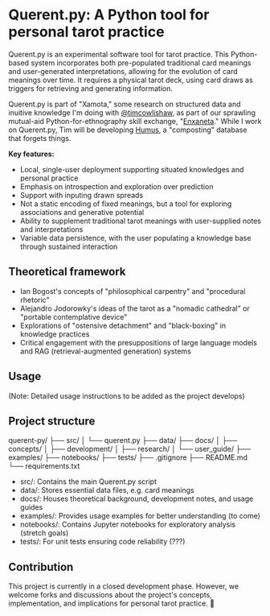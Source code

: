 # Querent.py: A Python tool for personal tarot practice

Querent.py is an experimental software tool for tarot practice. This Python-based system incorporates both pre-populated traditional card meanings and user-generated interpretations, allowing for the evolution of card meanings over time. It requires a physical tarot deck, using card draws as triggers for retrieving and generating information.

Querent.py is part of "Xamota," some research on structured data and inuitive knowledge I'm doing with [@timcowlishaw](https://github.com/timcowlishaw), as part of our sprawling mutual-aid Python-for-ethnography skill exchange, "[Enxaneta](https://github.com/timcowlishaw/enxaneta)." While I work on Querent.py, Tim will be developing [Humus](https://github.com/timcowlishaw/humus), a "composting" database that forgets things.

**Key features:**

- Local, single-user deployment supporting situated knowledges and personal practice
- Emphasis on introspection and exploration over prediction
- Support with inputing drawn spreads
- Not a static encoding of fixed meanings, but a tool for exploring associations and generative potential
- Ability to supplement traditional tarot meanings with user-supplied notes and interpretations
- Variable data persistence, with the user populating a knowledge base through sustained interaction

## Theoretical framework

- Ian Bogost's concepts of "philosophical carpentry" and "procedural rhetoric"
- Alejandro Jodorowky's ideas of the tarot as a "nomadic cathedral" or "portable contemplative device"
- Explorations of "ostensive detachment" and "black-boxing" in knowledge practices
- Critical engagement with the presuppositions of large language models and RAG (retrieval-augmented generation) systems

## Usage

(Note: Detailed usage instructions to be added as the project develops)

## Project structure

querent-py/
├── src/
│   └── querent.py
├── data/
├── docs/
│   ├── concepts/
│   ├── development/
│   ├── research/
│   └── user_guide/
├── examples/
├── notebooks/
├── tests/
├── .gitignore
├── README.md
└── requirements.txt

- src/: Contains the main Querent.py script
- data/: Stores essential data files, e.g. card meanings
- docs/: Houses theoretical background, development notes, and usage guides
- examples/: Provides usage examples for better understanding (to come)
- notebooks/: Contains Jupyter notebooks for exploratory analysis (stretch goals)
- tests/: For unit tests ensuring code reliability (???)

## Contribution

This project is currently in a closed development phase. However, we welcome forks and discussions about the project's concepts, implementation, and implications for personal tarot practice. 🎴